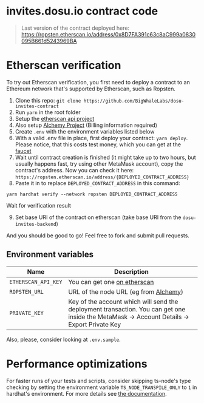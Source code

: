 # invites.dosu.io contract code

> Last version of the contract deployed here: https://ropsten.etherscan.io/address/0x8D7FA391c63c8aC999a0830095B661d5243969BA

# Etherscan verification

To try out Etherscan verification, you first need to deploy a contract to an Ethereum network that's supported by Etherscan, such as Ropsten.

1. Clone this repo: `git clone https://github.com/BigWhaleLabs/dosu-invites-contract`
2. Run `yarn` in the root folder
3. Setup the [etherscan api project][etherscanapi]
4. Also setup [Alchemy Project][alchemyapps] (Billing information required)
5. Create `.env` with the environment variables listed below
6. With a valid .env file in place, first deploy your contract: `yarn deploy`. Please notice, that this costs test money, which you can get at the [faucet](https://app.mycrypto.com/faucet)
7. Wait until contract creation is finished (it might take up to two hours, but usually happens fast, try using other MetaMask account), copy the contract's address. Now you can check it here: `https://ropsten.etherscan.io/address/{DEPLOYED_CONTRACT_ADDRESS}`
8. Paste it in to replace `DEPLOYED_CONTRACT_ADDRESS` in this command:

```shell
yarn hardhat verify --network ropsten DEPLOYED_CONTRACT_ADDRESS
```

Wait for verification result

9. Set base URI of the contract on etherscan (take base URI from the `dosu-invites-backend`)

And you should be good to go! Feel free to fork and submit pull requests.

## Environment variables

| Name                | Description                                                                                                                                 |
| ------------------- | ------------------------------------------------------------------------------------------------------------------------------------------- |
| `ETHERSCAN_API_KEY` | You can get one [on etherscan][etherscanapi]                                                                                                |
| `ROPSTEN_URL`       | URL of the node URL (eg from [Alchemy][alchemyapps])                                                                                        |
| `PRIVATE_KEY`       | Key of the account which will send the deployment transaction. You can get one inside the MetaMask -> Account Details -> Export Private Key |

Also, please, consider looking at `.env.sample`.

# Performance optimizations

For faster runs of your tests and scripts, consider skipping ts-node's type checking by setting the environment variable `TS_NODE_TRANSPILE_ONLY` to `1` in hardhat's environment. For more details see [the documentation](https://hardhat.org/guides/typescript.html#performance-optimizations).

[alchemyapps]: https://dashboard.alchemyapi.io/apps/
[etherscanapi]: https://etherscan.io/myapikey
